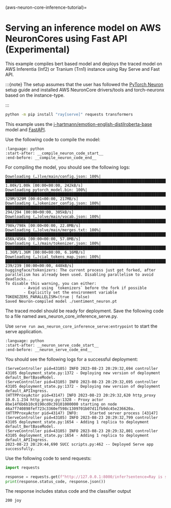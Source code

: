 (aws-neuron-core-inference-tutorial)=

# Serving an inference model on AWS NeuronCores using Fast API (Experimental)
This example compiles bert based model and deploys the traced model on AWS Inferentia (Inf2) or Tranium (Trn1)
instance using Ray Serve and Fast API.


:::{note}
  The setup assumes that the user has followed the
  [PyTorch Neuron](https://awsdocs-neuron.readthedocs-hosted.com/en/latest/general/setup/torch-neuronx.html#setup-torch-neuronx)
  setup guide and installed AWS NeuronCore drivers/tools and torch-neuronx based on the instance-type.

:::

```bash
python -m pip install "ray[serve]" requests transformers
```

This example uses the [j-hartmann/emotion-english-distilroberta-base](https://huggingface.co/j-hartmann/emotion-english-distilroberta-base) model and [FastAPI](https://fastapi.tiangolo.com/).

Use the following code to compile the model:
```{literalinclude} ../doc_code/aws_neuron_core_inference_serve.py
:language: python
:start-after: __compile_neuron_code_start__
:end-before: __compile_neuron_code_end__
```


For compiling the model, you should see the following logs:
```text
Downloading (…)lve/main/config.json: 100%|█████████████████████████████████████████████████████████████████████████████████████████████████████████████████████████████████████████████████████████████████| 1.00k/1.00k [00:00<00:00, 242kB/s]
Downloading pytorch_model.bin: 100%|█████████████████████████████████████████████████████████████████████████████████████████████████████████████████████████████████████████████████████████████████████████| 329M/329M [00:01<00:00, 217MB/s]
Downloading (…)okenizer_config.json: 100%|█████████████████████████████████████████████████████████████████████████████████████████████████████████████████████████████████████████████████████████████████████| 294/294 [00:00<00:00, 305kB/s]
Downloading (…)olve/main/vocab.json: 100%|██████████████████████████████████████████████████████████████████████████████████████████████████████████████████████████████████████████████████████████████████| 798k/798k [00:00<00:00, 22.0MB/s]
Downloading (…)olve/main/merges.txt: 100%|██████████████████████████████████████████████████████████████████████████████████████████████████████████████████████████████████████████████████████████████████| 456k/456k [00:00<00:00, 57.0MB/s]
Downloading (…)/main/tokenizer.json: 100%|████████████████████████████████████████████████████████████████████████████████████████████████████████████████████████████████████████████████████████████████| 1.36M/1.36M [00:00<00:00, 6.16MB/s]
Downloading (…)cial_tokens_map.json: 100%|█████████████████████████████████████████████████████████████████████████████████████████████████████████████████████████████████████████████████████████████████████| 239/239 [00:00<00:00, 448kB/s]
huggingface/tokenizers: The current process just got forked, after parallelism has already been used. Disabling parallelism to avoid deadlocks...
To disable this warning, you can either:
        - Avoid using `tokenizers` before the fork if possible
        - Explicitly set the environment variable TOKENIZERS_PARALLELISM=(true | false)
Saved Neuron-compiled model ./sentiment_neuron.pt
```

The traced model should be ready for deployment. Save the following code to a file named aws_neuron_core_inference_serve.py.

Use `serve run aws_neuron_core_inference_serve:entrypoint` to start the serve application.
```{literalinclude} ../doc_code/aws_neuron_core_inference_serve.py
:language: python
:start-after: __neuron_serve_code_start__
:end-before: __neuron_serve_code_end__
```


You should see the following logs for a successful deployment:
```text
(ServeController pid=43105) INFO 2023-08-23 20:29:32,694 controller 43105 deployment_state.py:1372 - Deploying new version of deployment default_BertBaseModel.
(ServeController pid=43105) INFO 2023-08-23 20:29:32,695 controller 43105 deployment_state.py:1372 - Deploying new version of deployment default_APIIngress.
(HTTPProxyActor pid=43147) INFO 2023-08-23 20:29:32,620 http_proxy 10.0.1.234 http_proxy.py:1328 - Proxy actor 8be14f6b6b10c0190cd0c39101000000 starting on node 46a7f740898fef723c3360ef598c1309701b07d11fb9dc45e236620a.
(HTTPProxyActor pid=43147) INFO:     Started server process [43147]
(ServeController pid=43105) INFO 2023-08-23 20:29:32,799 controller 43105 deployment_state.py:1654 - Adding 1 replica to deployment default_BertBaseModel.
(ServeController pid=43105) INFO 2023-08-23 20:29:32,801 controller 43105 deployment_state.py:1654 - Adding 1 replica to deployment default_APIIngress.
2023-08-23 20:29:44,690 SUCC scripts.py:462 -- Deployed Serve app successfully.
```

Use the following code to send requests:
```python
import requests

response = requests.get(f"http://127.0.0.1:8000/infer?sentence=Ray is super cool")
print(response.status_code, response.json())
```
The response includes status code and the classifier output

```text
200 joy
```
